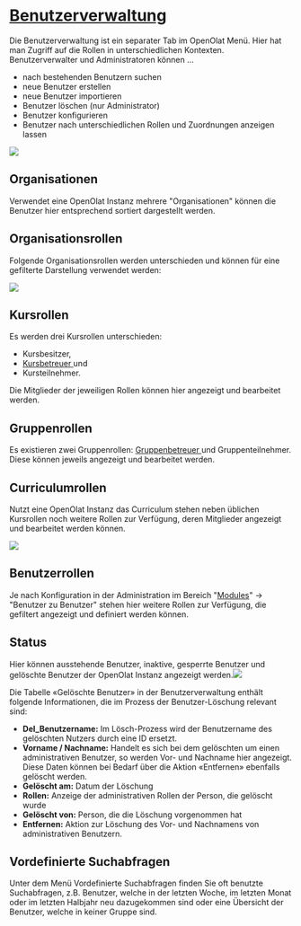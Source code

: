#  [Benutzerverwaltung](Benutzerverwaltung.html)

Die Benutzerverwaltung ist ein separater Tab im OpenOlat Menü. Hier hat man
Zugriff auf die Rollen in unterschiedlichen Kontexten. Benutzerverwalter und
Administratoren können ...

  * nach bestehenden Benutzern suchen
  * neue Benutzer erstellen
  * neue Benutzer importieren
  * Benutzer löschen (nur Administrator)
  * Benutzer konfigurieren
  * Benutzer nach unterschiedlichen Rollen und Zuordnungen anzeigen lassen

![](../../download/thumbnails/590041/Benutzerverwaltung%EF%B9%96version=1&modificationDate=1562497463000&api=v2.png)

## Organisationen

Verwendet eine OpenOlat Instanz mehrere "Organisationen" können die Benutzer
hier entsprechend sortiert dargestellt werden.

## Organisationsrollen

Folgende Organisationsrollen werden unterschieden und können für eine
gefilterte Darstellung verwendet werden:

![](../../download/attachments/590041/Organisationsrollen.png)

## Kursrollen

Es werden drei Kursrollen unterschieden:

  * Kursbesitzer,
  * [Kursbetreuer ](Betreuer.html)und
  * Kursteilnehmer.

Die Mitglieder der jeweiligen Rollen können hier angezeigt und bearbeitet
werden.

## Gruppenrollen

Es existieren zwei Gruppenrollen: [Gruppenbetreuer
](Gruppenadministration.html)und Gruppenteilnehmer. Diese können jeweils
angezeigt und bearbeitet werden.

## Curriculumrollen

Nutzt eine OpenOlat Instanz das Curriculum stehen neben üblichen Kursrollen
noch weitere Rollen zur Verfügung, deren Mitglieder angezeigt und bearbeitet
werden können.

![](../../download/thumbnails/590041/Curriculumrollen%EF%B9%96version=1&modificationDate=1562497788000&api=v2.png)

## Benutzerrollen

Je nach Konfiguration in der Administration im Bereich
"[Modules](Module.html)" → "Benutzer zu Benutzer" stehen hier weitere Rollen
zur Verfügung, die gefiltert angezeigt und definiert werden können.

## Status

Hier können ausstehende Benutzer, inaktive, gesperrte Benutzer und gelöschte
Benutzer der OpenOlat Instanz angezeigt
werden.![](../../download/attachments/108593426/Gel%C3%B6schte_Benutzer_DE.png)

Die Tabelle «Gelöschte Benutzer» in der Benutzerverwaltung enthält folgende
Informationen, die im Prozess der Benutzer-Löschung relevant sind:

  *  **Del_Benutzername:**  Im Lösch-Prozess wird der Benutzername des gelöschten Nutzers durch eine ID ersetzt.
  *  **Vorname / Nachname:**  Handelt es sich bei dem gelöschten um einen administrativen Benutzer, so werden Vor- und Nachname hier angezeigt. Diese Daten können bei Bedarf über die Aktion «Entfernen» ebenfalls gelöscht werden.
  *  **Gelöscht am:** Datum der Löschung
  *  **Rollen:**  Anzeige der administrativen Rollen der Person, die gelöscht wurde
  *  **Gelöscht von:** Person, die die Löschung vorgenommen hat
  *  **Entfernen:**  Aktion zur Löschung des Vor- und Nachnamens von administrativen Benutzern.

## Vordefinierte Suchabfragen

Unter dem Menü Vordefinierte Suchabfragen finden Sie oft benutzte
Suchabfragen, z.B. Benutzer, welche in der letzten Woche, im letzten Monat
oder im letzten Halbjahr neu dazugekommen sind oder eine Übersicht der
Benutzer, welche in keiner Gruppe sind.

